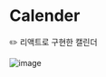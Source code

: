 # Calender

✏️ 리액트로 구현한 캘린더

![image](https://user-images.githubusercontent.com/101629955/229745229-5eaf2347-f8b3-4115-85f1-f878c32b33ae.png)

